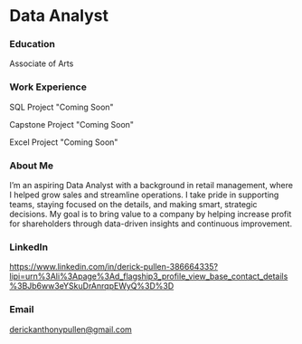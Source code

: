 # Data Analyst

### Education
Associate of Arts

### Work Experience
SQL Project "Coming Soon"

Capstone Project "Coming Soon"

Excel Project "Coming Soon"


### About Me
I’m an aspiring Data Analyst with a background in retail management, where I helped grow sales and streamline operations. I take pride in supporting teams, staying focused on the details, and making smart, strategic decisions. My goal is to bring value to a company by helping increase profit for shareholders through data-driven insights and continuous improvement.

### LinkedIn
https://www.linkedin.com/in/derick-pullen-386664335?lipi=urn%3Ali%3Apage%3Ad_flagship3_profile_view_base_contact_details%3BJb6ww3eYSkuDrAnrqpEWyQ%3D%3D

### Email
[derickanthonypullen@gmail.com](https://myaccount.google.com/email?gar=WzEyMF0&continue=https%3A%2F%2Fmyaccount.google.com%2Fpersonal-info%3Fgar%3DWzEyMF0%26hl%3Den%26utm_source%3DOGB%26utm_medium%3Dact)
